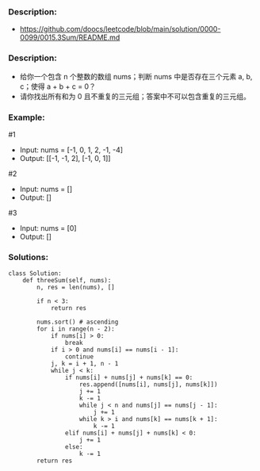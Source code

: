 ### Description:
- https://github.com/doocs/leetcode/blob/main/solution/0000-0099/0015.3Sum/README.md


### Description:
- 给你一个包含 n 个整数的数组 nums；判断 nums 中是否存在三个元素 a, b, c；使得 a + b + c = 0？
- 请你找出所有和为 0 且不重复的三元组；答案中不可以包含重复的三元组。


### Example:
#1
- Input: nums = [-1, 0, 1, 2, -1, -4]
- Output: [[-1, -1, 2], [-1, 0, 1]]

#2
- Input: nums = []
- Output: []

#3
- Input: nums = [0]
- Output: []


### Solutions:
```
class Solution:
    def threeSum(self, nums):
        n, res = len(nums), []

        if n < 3:
            return res

        nums.sort() # ascending
        for i in range(n - 2):
            if nums[i] > 0:
                break
            if i > 0 and nums[i] == nums[i - 1]:
                continue
            j, k = i + 1, n - 1
            while j < k:
                if nums[i] + nums[j] + nums[k] == 0:
                    res.append([nums[i], nums[j], nums[k]])
                    j += 1
                    k -= 1
                    while j < n and nums[j] == nums[j - 1]:
                        j += 1
                    while k > i and nums[k] == nums[k + 1]:
                        k -= 1
                elif nums[i] + nums[j] + nums[k] < 0:
                    j += 1
                else:
                    k -= 1
        return res
```
